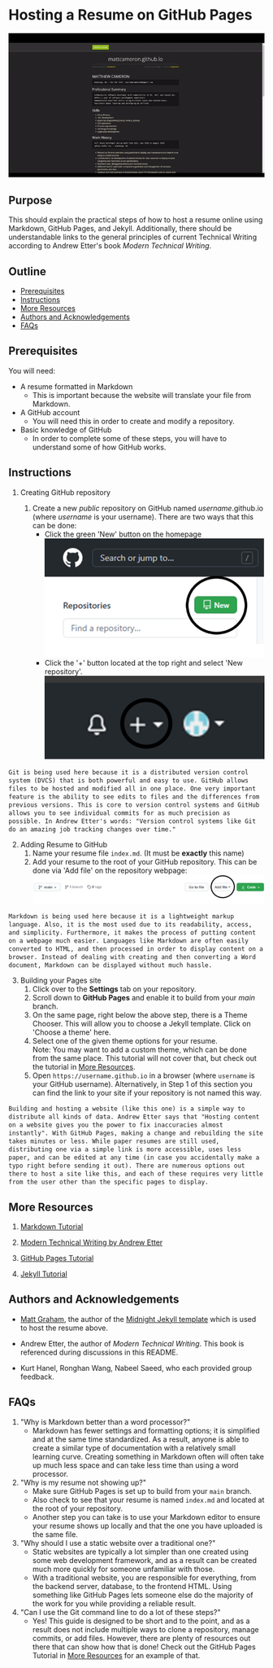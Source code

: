 # Hosting a Resume on GitHub Pages

![Resume example](resume.gif)

## Purpose
This should explain the practical steps of how to host a resume online using Markdown, GitHub Pages, and Jekyll. Additionally, there should be understandable links to the general principles of current Technical Writing according to Andrew Etter's book *Modern Technical Writing*.

## Outline
- [Prerequisites](#prerequisites)
- [Instructions](#instructions)
- [More Resources](#more-resources)
- [Authors and Acknowledgements](#authors-and-acknowledgements)
- [FAQs](#faqs)

## Prerequisites
You will need:
- A resume formatted in Markdown
    - This is important because the website will translate your file from Markdown.
- A GitHub account
    - You will need this in order to create and modify a repository.
- Basic knowledge of GitHub
    - In order to complete some of these steps, you will have to understand some of how GitHub works.

## Instructions

1. Creating GitHub repository

    1. Create a new *public* repository on GitHub named *username*.github.io (where *username* is your username). There are two ways that this can be done:
        -  Click the green 'New' button on the homepage   
        ![New repo](new_repo.png)   
        -  Click the '+' button located at the top right and select 'New repository'.   
        ![New repo 2](new_repo2.png)    
```
Git is being used here because it is a distributed version control system (DVCS) that is both powerful and easy to use. GitHub allows files to be hosted and modified all in one place. One very important feature is the ability to see edits to files and the differences from previous versions. This is core to version control systems and GitHub allows you to see individual commits for as much precision as possible. In Andrew Etter's words: "Version control systems like Git do an amazing job tracking changes over time." 
```
2. Adding Resume to GitHub
    1. Name your resume file `index.md`. (It must be **exactly** this name) 
    2. Add your resume to the root of your GitHub repository. This can be done via 'Add file' on the repository webpage:  
    ![Add File](add_file.png)    
```
Markdown is being used here because it is a lightweight markup language. Also, it is the most used due to its readability, access, and simplicity. Furthermore, it makes the process of putting content on a webpage much easier. Languages like Markdown are often easily converted to HTML, and then processed in order to display content on a browser. Instead of dealing with creating and then converting a Word document, Markdown can be displayed without much hassle. 
```
3. Building your Pages site
    1. Click over to the **Settings** tab on your repository.
    2. Scroll down to **GitHub Pages** and enable it to build from your *main* branch.  
    3. On the same page, right below the above step, there is a Theme Chooser. This will allow you to choose a Jekyll template. Click on 'Choose a theme' here.
    4. Select one of the given theme options for your resume.  
    Note: You may want to add a custom theme, which can be done from the same place. This tutorial will not cover that, but check out the tutorial in [More Resources](#more-resources).    
    5. Open `https://username.github.io` in a browser (where `username` is your GitHub username). Alternatively, in Step 1 of this section you can find the link to your site if your repository is not named this way.    
```
Building and hosting a website (like this one) is a simple way to distribute all kinds of data. Andrew Etter says that "Hosting content on a website gives you the power to fix inaccuracies almost instantly". With GitHub Pages, making a change and rebuilding the site takes minutes or less. While paper resumes are still used, distributing one via a simple link is more accessible, uses less paper, and can be edited at any time (in case you accidentally make a typo right before sending it out). There are numerous options out there to host a site like this, and each of these requires very little from the user other than the specific pages to display. 
```
## More Resources

1. [Markdown Tutorial](https://www.markdowntutorial.com/)

2. [Modern Technical Writing by Andrew Etter](https://www.amazon.ca/Modern-Technical-Writing-Introduction-Documentation-ebook/dp/B01A2QL9SS)

3. [GitHub Pages Tutorial](https://pages.github.com/)

4. [Jekyll Tutorial](https://jekyllrb.com/docs/step-by-step/01-setup/)

## Authors and Acknowledgements
- [Matt Graham](https://twitter.com/michigangraham), the author of the [Midnight Jekyll template](https://github.com/pages-themes/midnight) which is used to host the resume above.     

- Andrew Etter, the author of *Modern Technical Writing*. This book is referenced during discussions in this README.   

- Kurt Hanel, Ronghan Wang, Nabeel Saeed, who each provided group feedback.

## FAQs
1. "Why is Markdown better than a word processor?"
    - Markdown has fewer settings and formatting options; it is simplified and at the same time standardized. As a result, anyone is able to create a similar type of documentation with a relatively small learning curve. Creating something in Markdown often will often take up much less space and can take less time than using a word processor. 
2. "Why is my resume not showing up?"
    - Make sure GitHub Pages is set up to build from your `main` branch.
    - Also check to see that your resume is named `index.md` and located at the root of your repository.
    - Another step you can take is to use your Markdown editor to ensure your resume shows up locally and that the one you have uploaded is the same file.
3. "Why should I use a static website over a traditional one?" 
    - Static websites are typically a lot simpler than one created using some web development framework, and as a result can be created much more quickly for someone unfamiliar with those. 
    - With a traditional website, you are responsible for everything, from the backend server, database, to the frontend HTML. Using something like GitHub Pages lets someone else do the majority of the work for you while providing a reliable result. 
4. "Can I use the Git command line to do a lot of these steps?"
    - Yes! This guide is designed to be short and to the point, and as a result does not include multiple ways to clone a repository, manage commits, or add files. However, there are plenty of resources out there that can show how that is done! Check out the GitHub Pages Tutorial in [More Resources](#more-resources) for an example of that. 
